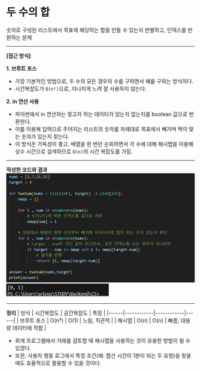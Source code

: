 # 두 수의 합
숫자로 구성된 리스트에서 목표에 해당하는 합을 만들 수 있는지 판별하고, 인덱스를 반환하는 문제

---

**[접근 방식]**

**1. 브루트 포스**
- 가장 기본적인 방법으로, 두 수의 모든 경우의 수를 구하면서 해를 구하는 방식이다.
- 시간복잡도가 `O(n²)`으로, 지나치게 느려 잘 사용하지 않는다.

**2. in 연산 사용**
- 파이썬에서 in 연산자는 찾고자 하는 데이터가 있는지 없는지를 boolean 값으로 반환한다.
- 이를 이용해 입력으로 주어지는 리스트의 숫자를 차례대로 목표에서 빼가며 짝이 맞는 숫자가 있는지 찾는다.
- 이 방식은 가독성이 좋고, 배열을 한 번만 순회하면서 각 수에 대해 해시맵을 이용해 상수 시간으로 검색하므로 `O(n)`의 시간 복잡도를 가짐.

---

**작성한 코드와 결과**<br>
<img src="./images/code.png"/><br>
<img src="./images/result.png"/>

--- 

**정리** 
| 방식 | 시간복잡도 | 공간복잡도 | 특징 |
|------|------------|------------|------|
| 브루트 포스 | O(n²) | O(1) | 느림, 직관적 |
| 해시맵 | O(n) | O(n) | 빠름, 대용량 데이터에 적합 |

- 회계 프로그램에서 거래를 검토할 때 해시맵을 사용하는 것이 유용한 방법이 될 수 있겠다.
- 또한, 사용자 행동 로그에서 특정 조건(예: 합산 시간이 1분이 되는 두 요청)을 찾을 때도 효율적으로 활용할 수 있을 것이다.
